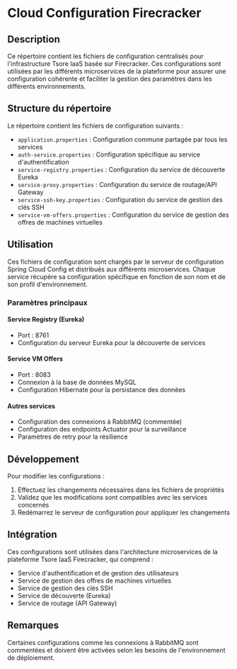 # Cloud Configuration Firecracker

## Description

Ce répertoire contient les fichiers de configuration centralisés pour l'infrastructure Tsore IaaS basée sur Firecracker. Ces configurations sont utilisées par les différents microservices de la plateforme pour assurer une configuration cohérente et faciliter la gestion des paramètres dans les différents environnements.

## Structure du répertoire

Le répertoire contient les fichiers de configuration suivants :

- `application.properties` : Configuration commune partagée par tous les services
- `auth-service.properties` : Configuration spécifique au service d'authentification
- `service-registry.properties` : Configuration du service de découverte Eureka
- `service-proxy.properties` : Configuration du service de routage/API Gateway
- `service-ssh-key.properties` : Configuration du service de gestion des clés SSH
- `service-vm-offers.properties` : Configuration du service de gestion des offres de machines virtuelles

## Utilisation

Ces fichiers de configuration sont chargés par le serveur de configuration Spring Cloud Config et distribués aux différents microservices. Chaque service récupère sa configuration spécifique en fonction de son nom et de son profil d'environnement.

### Paramètres principaux

#### Service Registry (Eureka)
- Port : 8761
- Configuration du serveur Eureka pour la découverte de services

#### Service VM Offers
- Port : 8083
- Connexion à la base de données MySQL
- Configuration Hibernate pour la persistance des données

#### Autres services
- Configuration des connexions à RabbitMQ (commentée)
- Configuration des endpoints Actuator pour la surveillance
- Paramètres de retry pour la résilience

## Développement

Pour modifier les configurations :

1. Effectuez les changements nécessaires dans les fichiers de propriétés
2. Validez que les modifications sont compatibles avec les services concernés
3. Redémarrez le serveur de configuration pour appliquer les changements

## Intégration

Ces configurations sont utilisées dans l'architecture microservices de la plateforme Tsore IaaS Firecracker, qui comprend :

- Service d'authentification et de gestion des utilisateurs
- Service de gestion des offres de machines virtuelles
- Service de gestion des clés SSH
- Service de découverte (Eureka)
- Service de routage (API Gateway)

## Remarques

Certaines configurations comme les connexions à RabbitMQ sont commentées et doivent être activées selon les besoins de l'environnement de déploiement.

